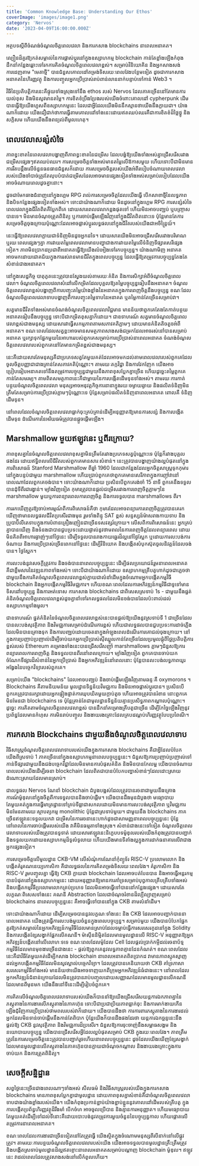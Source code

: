 ```yaml
---
title: 'Common Knowledge Base: Understanding Our Ethos'
coverImage: 'images/image1.png'
category: 'Nervos'
date: '2023-04-09T16:00:00.000Z'
---
```


អត្ថបទស្តីពីចំណង់ចំណូលចិត្តពេលវេលា និងការកសាង blockchains នាពេលអនាគត។

ល្បឿនដ៏គួរឱ្យកត់សម្គាល់នៃការផ្លាស់ប្តូរនៅក្នុងឧស្សាហកម្ម blockchain កាន់តែខ្លាំងឡើងកំពុងដឹកនាំកន្លែងឆ្ពោះទៅរកការគិតចំណូលចិត្តពេលវេលាខ្ពស់។ សម្រាប់វិនិយោគិន និងអ្នកសាងសង់ ការដេញតាម "មេតាថ្មី" បានជំនួសគោលដៅតម្រង់ទិសរយៈពេលវែងបន្ថែមទៀត ដូចជាការកសាងអនាគតនៃហិរញ្ញវត្ថុ និងការបញ្ចូលអ្នកប្រើប្រាស់រាប់ពាន់លាននាក់បន្ទាប់ទៅកាន់ Web3 ។

វិធីនៃប្រតិបត្តិការនេះគឺផ្ទុយទាំងស្រុងទៅនឹង ethos របស់ Nervos ដែលភាគច្រើននៅតែមានការយល់ខុស និងមិនសូវមានតម្លៃ។ ការខិតខំប្រឹងប្រែងរបស់យើងចំពោះគោលដៅ cypherpunk ដើមបានធ្វើឱ្យយើងហួសពីឧស្សាហកម្មនេះ ដែលជាអ្វីដែលយើងមិននឹកស្មានថាយើងនឹងក្លាយជា។ យ៉ាង​ណា​ក៏​ដោយ យើង​ជឿ​ជាក់​ថា​ការ​ធ្វើ​តាម​គោល​ដៅ​ទាំង​នេះ​ដោយ​ឥត​ឈប់​ឈរ​គឺ​ជា​ការ​ខិត​ខំ​ដ៏​ថ្លៃ​ថ្នូ និង​សក្ដិសម ហើយ​យើង​នឹង​ពន្យល់​ពី​មូលហេតុ។


## ពេលវេលាសន្សំសំចៃ

ភាពខ្វះខាតនៃពេលវេលាបង្ហាញពីភាពខ្វះខាតនៃជម្រើស ដែលបង្ខំឱ្យយើងទាំងអស់គ្នាជ្រើសរើសរវាងជម្រើសផ្សេងៗឥតឈប់ឈរ។ ការសម្រេចចិត្តទាំងអស់មានតម្លៃលើឱកាសមួយ ហើយទោះបីជាមិនមានការរឹតបន្តឹងលើចំនួនធនធានជំនួសក៏ដោយ ការសម្រេចចិត្តរបស់យើងអំពីរបៀបចំណាយពេលវេលារបស់យើងចាំបាច់ត្រូវតែលុបបំបាត់ជម្រើសដែលអាចមានផ្សេងទៀតទាំងអស់សម្រាប់របៀបដែលយើងអាចចំណាយពេលដូចគ្នានោះ។

ដូចជាមែកធាងជំនាញនៅក្នុងហ្គេម RPG រាល់ការសម្រេចចិត្តដែលយើងធ្វើ បើកសាខាថ្មីនៃលទ្ធភាព និងបិទកន្លែងផ្សេងទៀតទាំងអស់។ ទោះជាយ៉ាងណាក៏ដោយ មិនដូចនៅក្នុងហ្គេម RPG ការសន្សំសំចៃពេលវេលាក្នុងជីវិតពិតគឺប្លែកពីគេ ដោយសារពេលវេលាកន្លងផុតទៅ ហើយមិនអាចបញ្ឈប់ ឬបញ្ច្រាសបានទេ។ មិនមានចំណុចត្រួតពិនិត្យ ឬការចាប់ផ្តើមឡើងវិញនៅក្នុងជីវិតពិតនោះទេ ប៉ុន្តែមានតែការសម្រេចចិត្តចុងក្រោយប៉ុណ្ណោះដែលអាចផ្លាស់ប្តូរលទ្ធផលនៅក្នុងជីវិតរបស់យើងជាអចិន្ត្រៃយ៍។

នេះធ្វើឱ្យពេលវេលាក្លាយជាទំនិញមិនដូចអ្នកដទៃ។ ដោយសារយើងមិនអាចជ្រើសរើសរវាងបរិមាណ ឬរយៈពេលផ្សេងៗគ្នា ការវាយតម្លៃពេលវេលាមានបញ្ហាជាងការវាយតម្លៃលើទំនិញទីផ្សារសេរីផ្សេងទៀត។ ភាព​មិន​ប្រាកដ​ប្រជា​ពី​អនាគត​ធ្វើ​ឱ្យ​យើង​លំអៀង​ទៅ​រក​បច្ចុប្បន្ន។ យ៉ាងណាមិញ អនាគតអាចមកដោយជោគជ័យក្នុងការរស់រានមានជីវិតក្នុងពេលបច្ចុប្បន្ន ដែលធ្វើឱ្យតម្រូវការបច្ចុប្បន្នតែងតែសំខាន់ជាងអនាគត។

នៅក្នុងសេដ្ឋកិច្ច បាតុភូតនេះត្រូវបានស្វែងយល់តាមរយៈគំនិត និងការសិក្សាអំពីចំណូលចិត្តពេលវេលា។ ចំណូលចិត្តពេលវេលាសំដៅលើកម្រិតដែលបុគ្គលឱ្យតម្លៃបច្ចុប្បន្នធៀបនឹងអនាគត។ ចំណូលចិត្តពេលវេលាខ្ពស់បង្ហាញពីការបញ្ចុះតម្លៃយ៉ាងខ្លាំងនៃអនាគតក្នុងការពេញចិត្តនឹងបច្ចុប្បន្ន ខណៈដែលចំណូលចិត្តពេលវេលាទាបបង្ហាញពីការបញ្ចុះតម្លៃទាបនៃអនាគត ឬតម្លៃកាន់តែច្រើនសម្រាប់វា។

សត្វមានជីវិតទាំងអស់មានចំណង់ចំណូលចិត្តពេលវេលាវិជ្ជមាន មានន័យថាពួកគេតែងតែកាត់បន្ថយអនាគតធៀបនឹងបច្ចុប្បន្ន ទោះបីជាកម្រិតខុសគ្នាក៏ដោយ។ ជាឧទាហរណ៍ សត្វមានចំណូលចិត្តពេលវេលាខ្ពស់ជាងមនុស្ស ដោយសារវាធ្វើសកម្មភាពតាមសភាវគតិភ្លាមៗ ដោយមានគំនិតតិចតួចអំពីអនាគត។ ខណៈពេលដែលសត្វខ្លះអាចមានសមត្ថភាពសាងសង់ជម្រកដែលអាចរស់នៅបានសម្រាប់អនាគត ឬរក្សាទុកផ្នែកមួយនៃអាហាររបស់ពួកគេសម្រាប់ការប្រើប្រាស់នាពេលអនាគត ចំណង់ចំណូលចិត្តពេលវេលារបស់ពួកគេនៅតែមានកម្រិតខ្ពស់ជាងមនុស្ស។

នេះគឺដោយសារតែមនុស្សគឺជាប្រភេទសត្វតែមួយគត់ដែលអាចមកដល់តាមពេលវេលារបស់ពួកគេដែលចូលចិត្តបញ្ញាជាជាងគ្រាន់តែសភាវគតិប៉ុណ្ណោះ។ តាមរយៈតក្កវិជ្ជា និងការវែកញែក យើងអាចប្រៀបធៀបអនាគតទៅនឹងតម្រូវការបច្ចុប្បន្នជាមួយនឹងភាពខុសប្លែកគ្នាច្រើន ហើយដូច្នេះតម្លៃពួកគេកាន់តែសមរម្យ។ តាមពិតសមត្ថភាពនេះគឺជាម្តាយនៃការបង្កើតដើមទុនទាំងអស់។ តាមរយៈការកាត់បន្ថយចំណូលចិត្តពេលវេលា មនុស្សអាចអនុវត្តកិច្ចការនានាក្នុងរយៈចម្ងាយឆ្ងាយ និងផលិតទំនិញមិនត្រឹមតែសម្រាប់ការប្រើប្រាស់ភ្លាមៗប៉ុណ្ណោះទេ ប៉ុន្តែសម្រាប់ផលិតទំនិញនាពេលអនាគត ពោលគឺ ទំនិញដើមទុន។

នៅពេលដែលចំណូលចិត្តពេលវេលាធ្លាក់ចុះគ្រប់គ្រាន់ដើម្បីអនុញ្ញាតឱ្យមានការសន្សំ និងការបង្កើតដើមទុន ដំណើរការនៃអរិយធម៌ត្រូវបានផ្តួចផ្តើមឡើង។


## Marshmallow មួយឥឡូវនេះ ឬពីរក្រោយ?

ភាពខុសគ្នានៃចំណូលចិត្តពេលវេលាខុសគ្នាមិនត្រឹមតែរវាងប្រភេទសត្វប៉ុណ្ណោះទេ ប៉ុន្តែក៏រវាងបុគ្គលផងដែរ ដោយឥទ្ធិពលលើជីវិតរបស់ពួកគេមានសារៈសំខាន់។ នេះត្រូវបានបង្ហាញយ៉ាងល្អបំផុតនៅក្នុងការពិសោធន៍ Stanford Marshmallow ពីឆ្នាំ 1960 ដែលជាកន្លែងដែលអ្នកចិត្តសាស្រ្តទុកកុមារនៅក្នុងបន្ទប់ជាមួយ marshmallow ហើយប្រាប់ពួកគេថាពួកគេមានសេរីភាពក្នុងការញ៉ាំវានៅពេលណាដែលពួកគេចង់បាន។ ទោះយ៉ាងណាក៏ដោយ ប្រសិនបើពួកគេរង់ចាំ 15 នាទី ពួកគេនឹងទទួលបានដុំទីពីរជារង្វាន់។ ម្យ៉ាងវិញទៀត កុមារត្រូវបានផ្តល់ជម្រើសរវាងការពេញចិត្តភ្លាមៗនៃ marshmallow មួយឬការពន្យារពេលការពេញចិត្ត និងការទទួលបាន marshmallows ពីរ។

ការរកឃើញគួរឱ្យចាប់អារម្មណ៍ពីការពិសោធន៍គឺថា កុមារដែលអាចពន្យារការពេញចិត្តត្រូវបានគេរកឃើញថាមានលទ្ធផលជីវិតប្រសើរជាងមុន រួមទាំងពិន្ទុ SAT ខ្ពស់ សន្ទស្សន៍ម៉ាសរាងកាយទាប និងប្រូបាប៊ីលីតេទាបក្នុងការបំពានគ្រឿងញៀនជាច្រើនទសវត្សរ៍ក្រោយ។ លើសពីការពិសោធន៍នេះ អ្នកគ្រប់គ្នាបានឃើញ និងទំនងជាបានជួបប្រទះដោយផ្ទាល់នូវថាមពលនៃការពេញចិត្តដែលពន្យារពេល ដោយមិនគិតពីអាហារឆ្ងាញ់ៗនៅថ្ងៃនេះ ដើម្បីទទួលបានរាងកាយឆ្នេរដ៏ល្អនៅថ្ងៃស្អែក ឬដោយការលះបង់ការចំណាយ និងការប្រើប្រាស់ច្រើនពេកនៅថ្ងៃនេះ ដើម្បីវិនិយោគ និងបង្កើតសំបុកស៊ុតចូលនិវត្តន៍ដែលចង់បាន។ ថ្ងៃស្អែក។

ការលះបង់នូវសេចក្តីត្រូវការ និងចង់បាននាពេលបច្ចុប្បន្ននេះ ដើម្បីផលប្រយោជន៍រួមនាពេលអនាគត គឺជាខ្លឹមសារនៃវឌ្ឍនភាពទាំងអស់។ ទោះបីជាយ៉ាងណាក៏ដោយ ឧស្សាហកម្មគ្រីបតូហាក់ដូចជាភ្លេចថា ជាមួយនឹងការគិតចំណូលចិត្តពេលវេលាខ្ពស់ក្លាយជាលំនាំដើមក្នុងចំណោមអ្នកបង្កើតកម្មវិធី blockchain និងអ្នកបង្កើតកម្មវិធីវិមជ្ឈការ។ ហើយខណៈពេលដែលការអភិវឌ្ឍន៍កម្មវិធីជាទូទៅមានទិសដៅបច្ចុប្បន្ន និងការអត់ទោស ការកសាង blockchains ជាពិសេសស្រទាប់ 1s - ជាមួយនឹងផ្នត់គំនិតចំណូលចិត្តពេលវេលាខ្ពស់ដូចគ្នានាំទៅរកលទ្ធផលដែលមិនចង់បានដែលប៉ះពាល់ដល់ឧស្សាហកម្មទាំងមូល។

ជាឧទាហរណ៍ ផ្នត់គំនិតនៃចំណូលចិត្តពេលវេលាខ្ពស់នេះបានផ្តល់ឱ្យយើងនូវស្រទាប់ទី 1 ជាច្រើនដែលបានលះបង់សុវត្ថិភាព និងវិមជ្ឈការសម្រាប់ដំណើរការខ្ពស់ ហើយជាលទ្ធផលបានជួបប្រទះការដាច់ភ្លើងដែលមិនបានគ្រោងទុក និងការបញ្ឈប់ដោយចេតនាក្នុងអំឡុងពេលដំណើរការគោជល់ចុងក្រោយ។ នៅក្នុងការប្រញាប់ប្រញាល់ដើម្បីចាប់យកអ្នកប្រើប្រាស់ស៊ីឈ្នួលកាន់តែច្រើនដែលប្រមូលផ្តុំពីថ្លៃប្រតិបត្តិការខ្ពស់របស់ Ethereum គម្រោងទាំងនេះបានជ្រើសរើសញ៉ាំ marshmallows ភ្លាមៗជំនួសឱ្យការពន្យារពេលការពេញចិត្ត និងទទួលបានពីរនៅពេលក្រោយ។ ម្យ៉ាងវិញទៀត ពួកគេបានចាប់យកចំណែកទីផ្សារដ៏សំខាន់នៃអ្នកប្រើប្រាស់ និងអ្នកអភិវឌ្ឍន៍នៅពេលនោះ ប៉ុន្តែបានលះបង់លទ្ធភាពយូរអង្វែងនៃបច្ចេកវិទ្យារបស់ពួកគេ។

សម្រាប់យើង "blockchains" ដែលអាចបញ្ឈប់ និងចាប់ផ្តើមឡើងវិញតាមឆន្ទៈគឺ oxymorons ។ Blockchains គឺតាមនិយមន័យ មូលដ្ឋានទិន្នន័យវិមជ្ឈការ និងមិនអាចផ្លាស់ប្តូរបាន។ ប្រសិនបើពួកគេត្រូវបានរក្សាដោយអ្នកផ្ទៀងផ្ទាត់ការឃុបឃិតមួយក្តាប់តូច ហើយអាចត្រូវបានរំខាន នោះពួកគេមិនមែនជា blockchains ទេ ប៉ុន្តែគ្រាន់តែជាមូលដ្ឋានទិន្នន័យគ្មានប្រសិទ្ធភាពកណ្តាលប៉ុណ្ណោះ។ ដូច្នេះ ការគិតតាមចំណូលចិត្តពេលវេលាខ្ពស់ បានដឹកនាំគម្រោងគ្រីបតូជាច្រើន ដើម្បីកែច្នៃឡើងវិញនូវប្រព័ន្ធដែលមានកំហុស ការមិនរាប់បញ្ចូល និងងាយរងគ្រោះដែលគ្របដណ្តប់ហិរញ្ញវត្ថុបែបប្រពៃណី។


## ការកសាង Blockchains ជាមួយនឹងចំណូលចិត្តពេលវេលាទាប

វិធីសាស្រ្តចំណូលចិត្តពេលវេលាទាបរបស់យើងក្នុងការកសាង blockchains គឺជាអ្វីដែលបំបែកយើងពីស្រទាប់ 1 ភាគច្រើននៅក្នុងឧស្សាហកម្មនាពេលបច្ចុប្បន្ននេះ។ ជំនួសឱ្យការប្រញាប់ប្រញាល់ទៅកាន់ទីផ្សារជាមួយនឹងជង់បច្ចេកវិជ្ជាដែលមិនមានការបំផុសគំនិត និងមិនបានកែលម្អ យើងបានចំណាយពេលរបស់យើងដើម្បីរចនា blockchain ដែលពិតជាបានបំបែកបញ្ហាសំខាន់ៗដែលដោះស្រាយដំណោះស្រាយដែលមានស្រាប់។

ជាលទ្ធផល Nervos ណែនាំ blockchain ដំបូងបង្អស់ដែលត្រូវបានរចនាជាមួយនឹងគ្រោងការណ៍ម៉ូឌុលនៅក្នុងចិត្តពីការទទួលបាននិងចាប់ផ្តើម។ យើងបានដឹងមុនដំបូងថា មធ្យោបាយតែមួយគត់ក្នុងការធ្វើមាត្រដ្ឋានទៅគ្រប់ទីធ្លាជាសកលដោយមិនមានការលះបង់សុវត្ថិភាព ឬវិមជ្ឈការ មិនមែនតាមរយៈស្ថាបត្យកម្ម monolithic ប៉ុន្តែជាស្រទាប់មួយ។ ជាមួយនឹង blockchains ភាគច្រើនឥឡូវនេះទទួលយកវា ជម្រើសនៃការរចនានេះហាក់ដូចជាសាមញ្ញនាពេលបច្ចុប្បន្ននេះ ប៉ុន្តែនៅពេលនៃការចាប់ផ្តើមរបស់យើង វាគឺមិនធម្មតាទាំងស្រុង។ សំខាន់ជាងនេះទៅទៀត ចំណូលចិត្តពេលវេលាទាបរបស់យើងត្រូវបានទូទាត់ ដោយសារឥឡូវនេះនិក្ខេបបទម៉ូឌុលរបស់យើងកំពុងត្រូវបានបញ្ជាក់ និងទទួលយកដោយឧស្សាហកម្មដ៏ទូលំទូលាយ ហើយយើងមានទីតាំងល្អក្នុងការដាក់ធនាគារលើវាជាងអ្នកផ្សេងទៀត។

ការសម្រេចចិត្តលើមូលដ្ឋាន CKB-VM លើសំណុំការណែនាំកុំព្យូទ័រ RISC-V ប្រលោមលោក និងបង្កើតគំរូគណនេយ្យកោសិកា គឺជាលទ្ធផលនៃការគិតតម្រង់ទិសរយៈពេលវែង។ គំរូកោសិកា និង RISC-V រួមបញ្ចូលគ្នា ធ្វើឱ្យ CKB ក្លាយជា blockchain ដែលអាចបត់បែនបាន និងអាចធ្វើអន្តរកម្មបានបំផុតនៅក្នុងឧស្សាហកម្មនេះ ដោយអនុញ្ញាតឱ្យមានការគាំទ្រសម្រាប់បុព្វកាលគ្រីបគ្រីបទាំងអស់ និងបង្កើតកម្មវិធីប្រលោមលោកគ្រប់ប្រភេទ ដែលមិនអាចធ្វើទៅបាននៅកន្លែងផ្សេង។ ដោយសារតែលក្ខណៈពិសេសទាំងនេះ គណនី Abstraction ដែលជាចំណុចរំខានដ៏ល្បីល្បាញសម្រាប់ blockchains នាពេលបច្ចុប្បន្ននេះ គឺអាចធ្វើទៅបាននៅក្នុង CKB តាមលំនាំដើម។

ទោះជាយ៉ាងណាក៏ដោយ ដើម្បីសម្រេចបាននូវលក្ខណៈទាំងនេះ និង CKB ដែលអាចបញ្ជាក់បាននាពេលអនាគត យើងត្រូវធ្វើការលះបង់មួយចំនួនក្នុងពេលបច្ចុប្បន្ន។ សម្រាប់មួយ យើងបានបំបែកផ្នែកគួរឱ្យកត់សម្គាល់នៃអ្នកអភិវឌ្ឍន៍កម្មវិធីដែលមានស្រាប់ដែលទម្លាប់ធ្វើការសរសេរកូដនៅក្នុង Solidity និងការបង្កើតខ្សែសង្វាក់ផ្អែកលើគណនី។ ម៉ាស៊ីននិម្មិតដែលមានមូលដ្ឋានលើ RISC-V អនុញ្ញាតឱ្យអ្នកអភិវឌ្ឍន៍បង្កើតនៅលើលោហៈទទេ ខណៈពេលដែលម៉ូដែល Cell ដែលផ្តល់ប្រាក់កម្ចីដល់រចនាប័ទ្មកម្មវិធីដែលមានមុខងារច្រើនជាងនេះ - ផ្តល់ឱ្យពួកគេនូវលទ្ធភាពគ្មានដែនកំណត់។ ខណៈពេលដែលនេះគឺជាវិធីតែមួយគត់ដើម្បីកសាង blockchain នាពេលអនាគតពិតប្រាកដ វាមានភាពស្មុគស្មាញដល់អ្នកបង្កើតកម្មវិធីដែលមិនសូវស្គាល់បច្ចេកវិទ្យា។ ដែលត្រូវបានគេនិយាយថា CKB គាំទ្រភាសាសរសេរកម្មវិធីទាំងអស់ មានន័យថាយើងអាចទាញយកពីក្រុមអ្នកអភិវឌ្ឍន៍ធំជាងនេះ។ នៅពេលដែលអ្នកអភិវឌ្ឍន៍ជំនាន់ក្រោយដែលមិនត្រូវបានរាប់បញ្ចូលដោយសញ្ញាណដែលមានមូលដ្ឋានលើគណនីដែលមានពីមុនមក យើងនឹងនៅទីនេះដើម្បីរៀបចំពួកគេ។

ការគិតលើចំណូលចិត្តពេលវេលាទាបរបស់យើងក៏បាននាំឱ្យយើងជ្រើសរើសយន្តការឯកភាពគ្នានៃភស្តុតាងនៃការងារលើភស្តុតាងនៃភាគហ៊ុន ទោះបីជាប្រជាប្រិយភាពធ្លាក់ចុះ និងការមាក់ងាយកើនឡើងជុំវិញការប្រើប្រាស់ថាមពលរបស់វាក៏ដោយ។ យើងបានដឹងថា ការការពារភស្តុតាងនៃការងារដល់អ្នកដែលមិនទាន់ចាប់ផ្តើមនឹងកាន់តែពិបាក ប៉ុន្តែយើងក៏បានដឹងផងដែរថា យន្តការឯកច្ឆន្ទនេះនឹងផ្តល់ឱ្យ CKB នូវសុវត្ថិភាព និងវិមជ្ឈការដ៏ប្រសើរ។ ជំនួសឱ្យការចុះចាញ់នឹងសម្ពាធសង្គម និងនយោបាយបច្ចុប្បន្ន យើងបានជ្រើសរើសអ្វីដែលល្អបំផុតសម្រាប់ CKB ក្នុងរយៈពេលវែង។ ភាពត្រឹមត្រូវនៃការសម្រេចចិត្តនេះត្រូវបានបញ្ជាក់រួចហើយនាពេលបច្ចុប្បន្ននេះ ដូចដែលយើងឃើញខ្សែសង្វាក់ដែលមានមូលដ្ឋានលើភស្តុតាងនៃភាគហ៊ុនបានក្លាយជាចំណុចកណ្តាល និងងាយរងគ្រោះក្នុងការចាប់យក និងការត្រួតពិនិត្យ។


## សេចក្តីសន្និដ្ឋាន

សព្វថ្ងៃនេះច្រើនជាងពេលណាៗទាំងអស់ សីលធម៌ និងវិធីសាស្រ្តរបស់យើងក្នុងការកសាង blockchains មានភាពខុសប្លែកគ្នាជាមូលដ្ឋាន ដោយភាពខុសគ្នាសំខាន់គឺជាចំណូលចិត្តពេលវេលាទាបជាងយ៉ាងខ្លាំងរបស់យើង។ យើងកំពុងប្រកាន់ខ្ជាប់យ៉ាងខ្ជាប់ខ្ជួននូវគោលដៅដើមរបស់គ្រីបតូ ក្នុងការបង្កើតប្រព័ន្ធហិរញ្ញវត្ថុដ៏រឹងមាំ បើកចំហ អាចចូលប្រើបាន និងគ្មានការអនុញ្ញាត។ ហើយមធ្យោបាយតែមួយគត់ដើម្បីទៅដល់ទីនោះគឺដោយបោះបង់នូវតម្រូវការមួយចំនួននៃបច្ចុប្បន្នកាល ហើយផ្តោតលើតម្រូវការនាពេលអនាគត។

ខណៈពេលដែលការងារជាច្រើនទៀតនៅតែត្រូវធ្វើ យើងស្ថិតក្នុងចំណោមមនុស្សពីរបីនាក់នៅលើផ្លូវត្រូវ។ តាមរយៈការបន្ថយចំណូលចិត្តពេលវេលារបស់យើង យើងអាចទទួលបានមូលដ្ឋានគ្រឹះត្រឹមត្រូវ និងបង្កើតស្រទាប់មូលដ្ឋានដ៏ល្អឥតខ្ចោះនាពេលអនាគតសម្រាប់បណ្តាញ blockchain ម៉ូឌុល។ ឥឡូវនេះ វាដល់ពេលដែលត្រូវសាងសង់នៅលើកំពូលហើយ។
